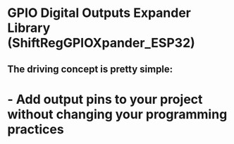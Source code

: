# GPIO Digital Outputs Expander Library (ShiftRegGPIOXpander_ESP32)  

## The driving concept is pretty simple:
# - Add output pins to your project without changing your programming practices

